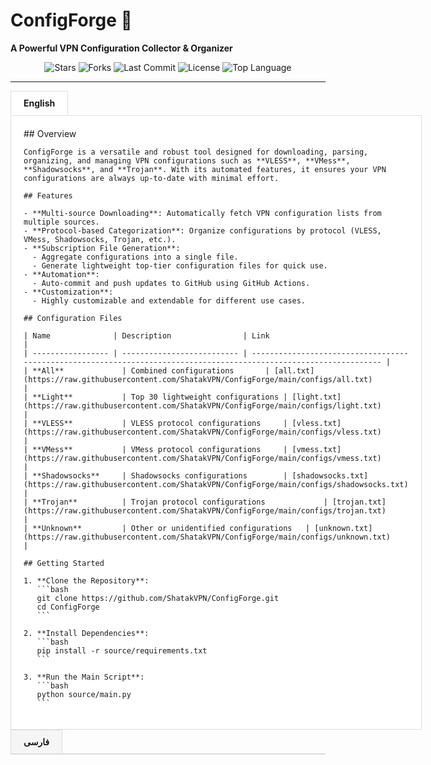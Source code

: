 # ConfigForge 🚀

**A Powerful VPN Configuration Collector & Organizer**

<p align="center">
  <img src="https://img.shields.io/github/stars/ShatakVPN/ConfigForge?style=for-the-badge&color=yellow" alt="Stars" />
  <img src="https://img.shields.io/github/forks/ShatakVPN/ConfigForge?style=for-the-badge&color=blue" alt="Forks" />
  <img src="https://img.shields.io/github/last-commit/ShatakVPN/ConfigForge?style=for-the-badge&color=brightgreen" alt="Last Commit" />
  <img src="https://img.shields.io/github/license/ShatakVPN/ConfigForge?style=for-the-badge&color=orange" alt="License" />
  <img src="https://img.shields.io/github/languages/top/ShatakVPN/ConfigForge?style=for-the-badge&color=purple" alt="Top Language" />
</p>

---

<style>
  .tabs {
    display: flex;
    flex-wrap: wrap;
    margin-bottom: 10px;
    border-bottom: 2px solid #ddd;
  }
  .tabs label {
    padding: 10px 20px;
    cursor: pointer;
    background: #f5f5f5;
    border: 1px solid #ddd;
    border-bottom: none;
    margin-right: 5px;
    font-weight: bold;
  }
  .tabs label:hover {
    background: #eaeaea;
  }
  .tabs input {
    display: none;
  }
  .tab-content {
    display: none;
    padding: 20px;
    border: 1px solid #ddd;
    background: #fff;
  }
  .tabs input:checked + label {
    background: #fff;
    border-bottom: 1px solid #fff;
  }
  .tabs input:checked + label + .tab-content {
    display: block;
  }
</style>

<div class="tabs">
  <input type="radio" id="tab-english" name="tabs" checked>
  <label for="tab-english">English</label>
  <div class="tab-content">
    ## Overview

    ConfigForge is a versatile and robust tool designed for downloading, parsing, organizing, and managing VPN configurations such as **VLESS**, **VMess**, **Shadowsocks**, and **Trojan**. With its automated features, it ensures your VPN configurations are always up-to-date with minimal effort.

    ## Features

    - **Multi-source Downloading**: Automatically fetch VPN configuration lists from multiple sources.
    - **Protocol-based Categorization**: Organize configurations by protocol (VLESS, VMess, Shadowsocks, Trojan, etc.).
    - **Subscription File Generation**:
      - Aggregate configurations into a single file.
      - Generate lightweight top-tier configuration files for quick use.
    - **Automation**:
      - Auto-commit and push updates to GitHub using GitHub Actions.
    - **Customization**:
      - Highly customizable and extendable for different use cases.

    ## Configuration Files

    | Name              | Description                | Link                                                                                                                |
    | ----------------- | -------------------------- | ------------------------------------------------------------------------------------------------------------------- |
    | **All**             | Combined configurations       | [all.txt](https://raw.githubusercontent.com/ShatakVPN/ConfigForge/main/configs/all.txt)                 |
    | **Light**           | Top 30 lightweight configurations | [light.txt](https://raw.githubusercontent.com/ShatakVPN/ConfigForge/main/configs/light.txt)             |
    | **VLESS**           | VLESS protocol configurations     | [vless.txt](https://raw.githubusercontent.com/ShatakVPN/ConfigForge/main/configs/vless.txt)             |
    | **VMess**           | VMess protocol configurations     | [vmess.txt](https://raw.githubusercontent.com/ShatakVPN/ConfigForge/main/configs/vmess.txt)             |
    | **Shadowsocks**     | Shadowsocks configurations        | [shadowsocks.txt](https://raw.githubusercontent.com/ShatakVPN/ConfigForge/main/configs/shadowsocks.txt) |
    | **Trojan**          | Trojan protocol configurations             | [trojan.txt](https://raw.githubusercontent.com/ShatakVPN/ConfigForge/main/configs/trojan.txt)           |
    | **Unknown**         | Other or unidentified configurations   | [unknown.txt](https://raw.githubusercontent.com/ShatakVPN/ConfigForge/main/configs/unknown.txt)         |

    ## Getting Started

    1. **Clone the Repository**:
       ```bash
       git clone https://github.com/ShatakVPN/ConfigForge.git
       cd ConfigForge
       ```

    2. **Install Dependencies**:
       ```bash
       pip install -r source/requirements.txt
       ```

    3. **Run the Main Script**:
       ```bash
       python source/main.py
       ```
  </div>

  <input type="radio" id="tab-persian" name="tabs">
  <label for="tab-persian">فارسی</label>
  <div class="tab-content" dir="rtl" align="right">
    ## معرفی

    **ConfigForge** یک ابزار قدرتمند است که برای دانلود، تجزیه، سازماندهی و مدیریت تنظیمات وی‌پی‌ان‌هایی مانند **VLESS**، **VMess**، **Shadowsocks** و **Trojan** طراحی شده است. این ابزار به صورت خودکار به‌روزرسانی‌ها را انجام می‌دهد و تجربه‌ای ساده و سریع را ارائه می‌دهد.

    ## ویژگی‌ها

    - **دانلود از منابع متعدد**: به‌صورت خودکار لیست‌های تنظیمات VPN را از منابع مختلف دریافت می‌کند.
    - **دسته‌بندی بر اساس پروتکل**: تنظیمات را بر اساس پروتکل (VLESS، VMess، Shadowsocks و Trojan) سازماندهی می‌کند.
    - **ایجاد فایل اشتراک**:
      - تجمع تنظیمات در یک فایل واحد.
      - تولید فایل‌های سبک و با اولویت بالا برای استفاده سریع.
    - **خودکارسازی**:
      - به‌روزرسانی خودکار و ارسال تغییرات به GitHub با استفاده از GitHub Actions.
    - **قابلیت شخصی‌سازی**:
      - کاملاً قابل تنظیم و گسترش برای استفاده‌های مختلف.

    ## فایل‌های تنظیمات

    | نام              | توضیحات                | لینک                                                                                                                |
    | ----------------- | -------------------------- | ------------------------------------------------------------------------------------------------------------------- |
    | **All**             | ترکیب همه تنظیمات       | [all.txt](https://raw.githubusercontent.com/ShatakVPN/ConfigForge/main/configs/all.txt)                 |
    | **Light**           | 30 تنظیم برتر و سبک | [light.txt](https://raw.githubusercontent.com/ShatakVPN/ConfigForge/main/configs/light.txt)             |
    | **VLESS**           | تنظیمات پروتکل VLESS     | [vless.txt](https://raw.githubusercontent.com/ShatakVPN/ConfigForge/main/configs/vless.txt)             |
    | **VMess**           | تنظیمات پروتکل VMess     | [vmess.txt](https://raw.githubusercontent.com/ShatakVPN/ConfigForge/main/configs/vmess.txt)             |
    | **Shadowsocks**     | تنظیمات Shadowsocks        | [shadowsocks.txt](https://raw.githubusercontent.com/ShatakVPN/ConfigForge/main/configs/shadowsocks.txt) |
    | **Trojan**          | تنظیمات پروتکل Trojan             | [trojan.txt](https://raw.githubusercontent.com/ShatakVPN/ConfigForge/main/configs/trojan.txt)           |
    | **Unknown**         | سایر تنظیمات یا نامشخص   | [unknown.txt](https://raw.githubusercontent.com/ShatakVPN/ConfigForge/main/configs/unknown.txt)         |

    ## شروع به کار

    1. **کلون کردن مخزن**:
       ```bash
       git clone https://github.com/ShatakVPN/ConfigForge.git
       cd ConfigForge
       ```

    2. **نصب وابستگی‌ها**:
       ```bash
       pip install -r source/requirements.txt
       ```

    3. **اجرای اسکریپت اصلی**:
       ```bash
       python source/main.py
       ```
  </div>
</div>
